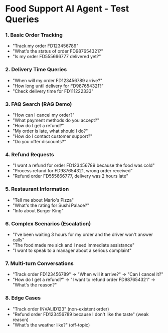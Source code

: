 # Food Support AI Agent - Test Queries


### 1. Basic Order Tracking
- "Track my order FD123456789"
- "What's the status of order FD987654321?"
- "Is my order FD555666777 delivered yet?"

### 2. Delivery Time Queries
- "When will my order FD123456789 arrive?"
- "How long until delivery for FD987654321?"
- "Check delivery time for FD111222333"

### 3. FAQ Search (RAG Demo)
- "How can I cancel my order?"
- "What payment methods do you accept?"
- "How do I get a refund?"
- "My order is late, what should I do?"
- "How do I contact customer support?"
- "Do you offer discounts?"

### 4. Refund Requests
- "I want a refund for order FD123456789 because the food was cold"
- "Process refund for FD987654321, wrong order received"
- "Refund order FD555666777, delivery was 2 hours late"

### 5. Restaurant Information
- "Tell me about Mario's Pizza"
- "What's the rating for Sushi Palace?"
- "Info about Burger King"

### 6. Complex Scenarios (Escalation)
- "I've been waiting 3 hours for my order and the driver won't answer calls"
- "The food made me sick and I need immediate assistance"
- "I want to speak to a manager about a serious complaint"

### 7. Multi-turn Conversations
- "Track order FD123456789" → "When will it arrive?" → "Can I cancel it?"
- "How do I get a refund?" → "I want to refund order FD987654321" → "What's the reason?"

### 8. Edge Cases
- "Track order INVALID123" (non-existent order)
- "Refund order FD123456789 because I don't like the taste" (weak reason)
- "What's the weather like?" (off-topic)